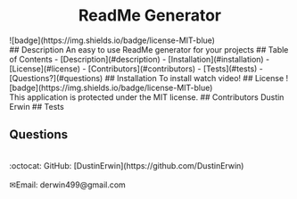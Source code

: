 
<h1 align="center">ReadMe Generator</h1>
![badge](https://img.shields.io/badge/license-MIT-blue)<br />
## Description
An easy to use ReadMe generator for your projects
## Table of Contents
- [Description](#description)
- [Installation](#installation)
- [License](#license)
- [Contributors](#contributors)
- [Tests](#tests)
- [Questions?](#questions)
## Installation
 To install watch video!
## License
![badge](https://img.shields.io/badge/license-MIT-blue)
<br />
This application is protected under the MIT license. 
## Contributors
Dustin Erwin
## Tests

## Questions
<br />
:octocat: GitHub: [DustinErwin](https://github.com/DustinErwin)<br />
<br />
✉Email: derwin499@gmail.com
    